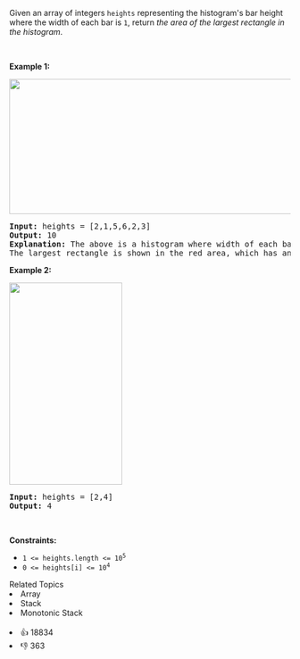 <p>Given an array of integers <code>heights</code> representing the histogram's bar height where the width of each bar is <code>1</code>, return <em>the area of the largest rectangle in the histogram</em>.</p>

<p>&nbsp;</p> 
<p><strong class="example">Example 1:</strong></p> 
<img alt="" src="https://assets.leetcode.com/uploads/2021/01/04/histogram.jpg" style="width: 522px; height: 242px;" /> 
<pre>
<strong>Input:</strong> heights = [2,1,5,6,2,3]
<strong>Output:</strong> 10
<strong>Explanation:</strong> The above is a histogram where width of each bar is 1.
The largest rectangle is shown in the red area, which has an area = 10 units.
</pre>

<p><strong class="example">Example 2:</strong></p> 
<img alt="" src="https://assets.leetcode.com/uploads/2021/01/04/histogram-1.jpg" style="width: 202px; height: 362px;" /> 
<pre>
<strong>Input:</strong> heights = [2,4]
<strong>Output:</strong> 4
</pre>

<p>&nbsp;</p> 
<p><strong>Constraints:</strong></p>

<ul> 
 <li><code>1 &lt;= heights.length &lt;= 10<sup>5</sup></code></li> 
 <li><code>0 &lt;= heights[i] &lt;= 10<sup>4</sup></code></li> 
</ul>

<div><div>Related Topics</div><div><li>Array</li><li>Stack</li><li>Monotonic Stack</li></div></div><br><div><li>👍 18834</li><li>👎 363</li></div>